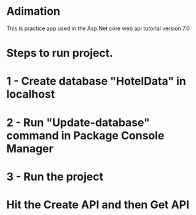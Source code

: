 # Adimation
This is practice app used in the Asp.Net core web api tutorial version 7.0 
# Steps to run project.
# 1 - Create database "HotelData" in localhost
# 2 - Run "Update-database" command in Package Console Manager
# 3 - Run the project
# Hit the Create API and then Get API
